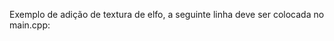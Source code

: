 Exemplo de adição de textura de elfo, a seguinte linha deve ser colocada no main.cpp:
```objects.push_back( Obj("./elf.obj", "Elf_Albedo.png") );
